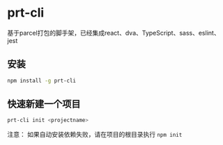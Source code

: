 # prt-cli

基于parcel打包的脚手架，已经集成react、dva、TypeScript、sass、eslint、jest

## 安装

```bash
npm install -g prt-cli
```

## 快速新建一个项目

```bash
prt-cli init <projectname>
```

注意：
如果自动安装依赖失败，请在项目的根目录执行 `npm init`
